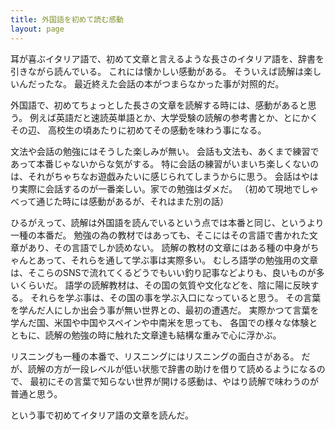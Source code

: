 ```yaml
---
title: 外国語を初めて読む感動
layout: page
---
```

耳が喜ぶイタリア語で、初めて文章と言えるような長さのイタリア語を、辞書を引きながら読んでいる。
これには懐かしい感動がある。
そういえば読解は楽しいんだったな。
最近終えた会話の本がつまらなかった事が対照的だ。

外国語で、初めてちょっとした長さの文章を読解する時には、感動があると思う。
例えば英語だと速読英単語とか、大学受験の読解の参考書とか、とにかくその辺、
高校生の頃あたりに初めてその感動を味わう事になる。

文法や会話の勉強にはそうした楽しみが無い。
会話も文法も、あくまで練習であって本番じゃないからな気がする。
特に会話の練習がいまいち楽しくないのは、それがちゃちなお遊戯みたいに感じられてしまうからに思う。
会話はやはり実際に会話するのが一番楽しい。家での勉強はダメだ。
（初めて現地でしゃべって通じた時には感動があるが、それはまた別の話）

ひるがえって、読解は外国語を読んでいるという点では本番と同じ、というより一種の本番だ。
勉強の為の教材ではあっても、そこにはその言語で書かれた文章があり、その言語でしか読めない。
読解の教材の文章にはある種の中身がちゃんとあって、それらを通して学ぶ事は実際多い。
むしろ語学の勉強用の文章は、そこらのSNSで流れてくるどうでもいい釣り記事などよりも、良いものが多いくらいだ。
語学の読解教材は、その国の気質や文化などを、陰に陽に反映する。
それらを学ぶ事は、その国の事を学ぶ入口になっていると思う。
その言葉を学んだ人にしか出会う事が無い世界との、最初の遭遇だ。
実際かつて言葉を学んだ国、米国や中国やスペインや中南米を思っても、
各国での様々な体験とともに、読解の勉強の時に触れた文章達も結構な重みで心に浮かぶ。

リスニングも一種の本番で、リスニングにはリスニングの面白さがある。
だが、読解の方が一段レベルが低い状態で辞書の助けを借りて読めるようになるので、
最初にその言葉で知らない世界が開ける感動は、やはり読解で味わうのが普通と思う。

という事で初めてイタリア語の文章を読んだ。
